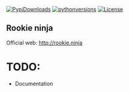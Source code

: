 
[![PypiDownloads](https://img.shields.io/pypi/dm/rookieninja.svg)](https://pypi.python.org/pypi/rookieninja)
[![pythonversions](https://img.shields.io/pypi/pyversions/rookieninja.svg)](https://pypi.python.org/pypi/rookieninja)
[![License](https://img.shields.io/pypi/l/rookieninja.svg)](http://www.gnu.org/licenses/gpl-3.0.txt)

## Rookie ninja
Official web: http://rookie.ninja

# TODO:
- Documentation
